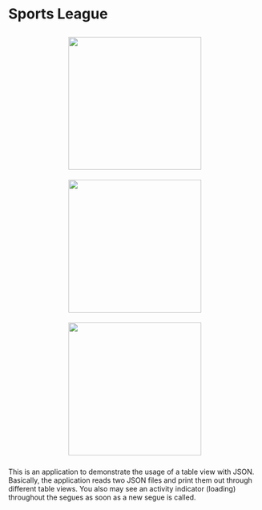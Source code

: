 # Sports League

<p align="center">
<img src="https://raw.githubusercontent.com/brunosdecampos/Swift-Sports-League/master/Sports%20League/preview1.jpg" width="265" hspace="10" vspace="10" />
<img src="https://raw.githubusercontent.com/brunosdecampos/Swift-Sports-League/master/Sports%20League/preview2.jpg" width="265" hspace="10" vspace="10" />
<img src="https://raw.githubusercontent.com/brunosdecampos/Swift-Sports-League/master/Sports%20League/preview3.jpg" width="265" hspace="10" vspace="10" />
</p>

This is an application to demonstrate the usage of a table view with JSON. Basically, the application reads two JSON files and print them out through different table views. You also may see an activity indicator (loading) throughout the segues as soon as a new segue is called.
